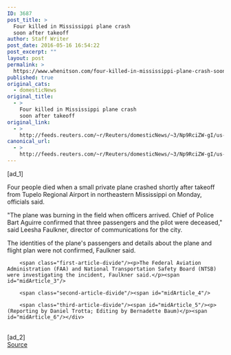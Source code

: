 ```yaml
---
ID: 3687
post_title: >
  Four killed in Mississippi plane crash
  soon after takeoff
author: Staff Writer
post_date: 2016-05-16 16:54:22
post_excerpt: ""
layout: post
permalink: >
  https://www.whenitson.com/four-killed-in-mississippi-plane-crash-soon-after-takeoff/
published: true
original_cats:
  - domesticNews
original_title:
  - >
    Four killed in Mississippi plane crash
    soon after takeoff
original_link:
  - >
    http://feeds.reuters.com/~r/Reuters/domesticNews/~3/Np9RciZW-gI/us-mississippi-airplane-idUSKCN0Y71U8
canonical_url:
  - >
    http://feeds.reuters.com/~r/Reuters/domesticNews/~3/Np9RciZW-gI/us-mississippi-airplane-idUSKCN0Y71U8
---
```

 [ad_1]
<br><div id="articleText">
<span id="midArticle_start"/>

<span class="focusParagraph" readability="4"><p><span class="articleLocatio&lt;/span&gt;n">Four people died when a small private plane crashed shortly after takeoff from Tupelo Regional Airport in northeastern Mississippi on Monday, officials said.</span></p></span><span id="midArticle_0"/><p>"The plane was burning in the field when officers arrived. Chief of Police Bart Aguirre confirmed that three passengers and the pilot were deceased," said Leesha Faulkner, director of communications for the city.</p><span id="midArticle_1"/><p>The identities of the plane's passengers and details about the plane and flight plan were not confirmed, Faulkner said.</p><span id="midArticle_2"/>
        
        <span class="first-article-divide"/><p>The Federal Aviation Administration (FAA) and National Transportation Safety Board (NTSB) were investigating the incident, Faulkner said.</p><span id="midArticle_3"/>
        
        <span class="second-article-divide"/><span id="midArticle_4"/>
        
        <span class="third-article-divide"/><span id="midArticle_5"/><p> (Reporting by Daniel Trotta; Editing by Bernadette Baum)</p><span id="midArticle_6"/></div>
<br>[ad_2]
<br><a href="http://feeds.reuters.com/~r/Reuters/domesticNews/~3/Np9RciZW-gI/us-mississippi-airplane-idUSKCN0Y71U8">Source </a>